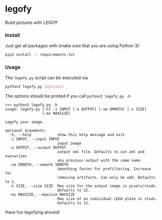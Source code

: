# legofy
Build pictures with LEGO®

### Install
Just get all packages with (make sure that you are using Python 3):

```bash
pip3 install -r requirements.txt
```

### Usage
The `legofy.py` script can be executed via
```bash
python3 legofy.py [options]
```

The options should be printed if you call `python3 legofy.py -h`

```
>>> python3 legofy.py -h
usage: legofy.py [-h] -i INPUT [-o OUTPUT] [-sm SMOOTH] [-s SIZE]
                 [-ms MAXSIZE]

Legofy your image.

optional arguments:
  -h, --help            show this help message and exit
  -i INPUT, --input INPUT
                        input image
  -o OUTPUT, --output OUTPUT
                        output xml file. Defaults to out.xml and overwrites
                        any previous output with the same name.
  -sm SMOOTH, --smooth SMOOTH
                        Smoothing factor for prefiltering. Increase for
                        removing artifacts. Can only be odd. Defaults to 1.
  -s SIZE, --size SIZE  Max size for the output image in pixels/studs.
                        Defaults to 32.
  -ms MAXSIZE, --maxsize MAXSIZE
                        Max size of an individual LEGO plate in studs.
                        Defaults to 12.
```

Have fun legofying around!
